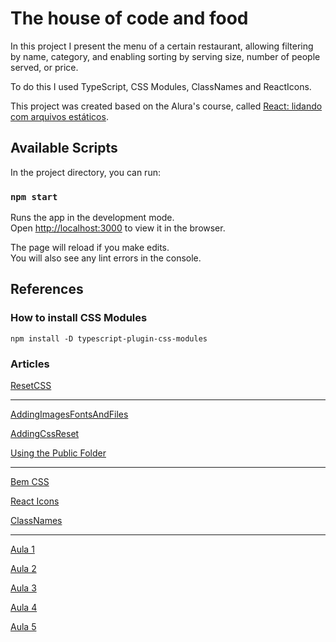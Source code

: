 # The house of code and food

In this project I present the menu of a certain restaurant, allowing filtering by name, category, and enabling sorting by serving size, number of people served, or price.

To do this I used TypeScript, CSS Modules, ClassNames and ReactIcons.

This project was created based on the Alura's course, called [React: lidando com arquivos estáticos](https://www.alura.com.br/curso-online-react-arquivos-estaticos).

## Available Scripts

In the project directory, you can run:

### `npm start`

Runs the app in the development mode.\
Open [http://localhost:3000](http://localhost:3000) to view it in the browser.

The page will reload if you make edits.\
You will also see any lint errors in the console.

## References

### How to install CSS Modules

`npm install -D typescript-plugin-css-modules`

### Articles

[ResetCSS](https://www.alura.com.br/artigos/o-que-e-reset-css)

---

[AddingImagesFontsAndFiles](https://create-react-app.dev/docs/adding-images-fonts-and-files/)

[AddingCssReset](https://create-react-app.dev/docs/adding-css-reset)

[Using the Public Folder](https://create-react-app.dev/docs/using-the-public-folder)

---

[Bem CSS](https://desenvolvimentoparaweb.com/css/bem/)

[React Icons](https://www.npmjs.com/package/react-icons)

[ClassNames](https://www.npmjs.com/package/classnames)

---

[Aula 1](https://github.com/alura-cursos/aluroni-introducao/tree/Aula1)

[Aula 2](https://github.com/alura-cursos/aluroni-introducao/tree/Aula2)

[Aula 3](https://github.com/alura-cursos/aluroni-introducao/tree/Aula3)

[Aula 4](https://github.com/alura-cursos/aluroni-introducao/tree/Aula4)

[Aula 5](https://github.com/alura-cursos/aluroni-introducao/tree/Aula5)
